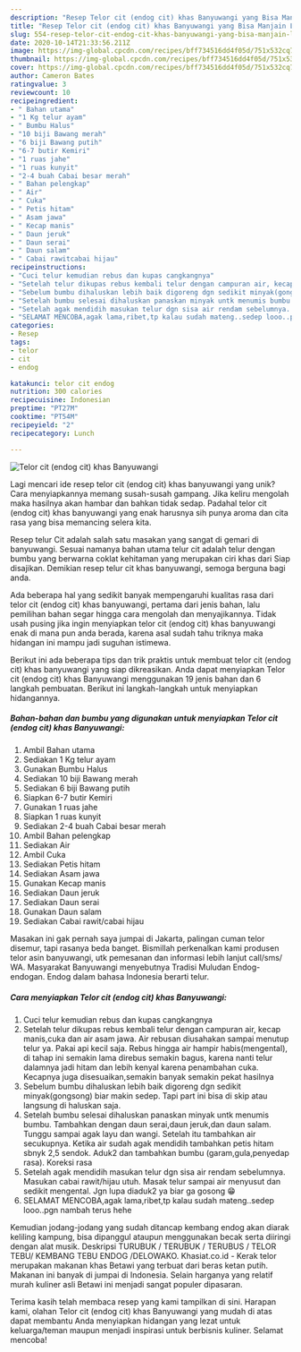 ```yaml
---
description: "Resep Telor cit (endog cit) khas Banyuwangi yang Bisa Manjain Lidah"
title: "Resep Telor cit (endog cit) khas Banyuwangi yang Bisa Manjain Lidah"
slug: 554-resep-telor-cit-endog-cit-khas-banyuwangi-yang-bisa-manjain-lidah
date: 2020-10-14T21:33:56.211Z
image: https://img-global.cpcdn.com/recipes/bff734516dd4f05d/751x532cq70/telor-cit-endog-cit-khas-banyuwangi-foto-resep-utama.jpg
thumbnail: https://img-global.cpcdn.com/recipes/bff734516dd4f05d/751x532cq70/telor-cit-endog-cit-khas-banyuwangi-foto-resep-utama.jpg
cover: https://img-global.cpcdn.com/recipes/bff734516dd4f05d/751x532cq70/telor-cit-endog-cit-khas-banyuwangi-foto-resep-utama.jpg
author: Cameron Bates
ratingvalue: 3
reviewcount: 10
recipeingredient:
- " Bahan utama"
- "1 Kg telur ayam"
- " Bumbu Halus"
- "10 biji Bawang merah"
- "6 biji Bawang putih"
- "6-7 butir Kemiri"
- "1 ruas jahe"
- "1 ruas kunyit"
- "2-4 buah Cabai besar merah"
- " Bahan pelengkap"
- " Air"
- " Cuka"
- " Petis hitam"
- " Asam jawa"
- " Kecap manis"
- " Daun jeruk"
- " Daun serai"
- " Daun salam"
- " Cabai rawitcabai hijau"
recipeinstructions:
- "Cuci telur kemudian rebus dan kupas cangkangnya"
- "Setelah telur dikupas rebus kembali telur dengan campuran air, kecap manis,cuka dan air asam jawa. Air rebusan diusahakan sampai menutup telur ya. Pakai api kecil saja. Rebus hingga air hampir habis(mengental), di tahap ini semakin lama direbus semakin bagus, karena nanti telur dalamnya jadi hitam dan lebih kenyal karena penambahan cuka. Kecapnya juga disesuaikan,semakin banyak semakin pekat hasilnya"
- "Sebelum bumbu dihaluskan lebih baik digoreng dgn sedikit minyak(gongsong) biar makin sedep. Tapi part ini bisa di skip atau langsung di haluskan saja."
- "Setelah bumbu selesai dihaluskan panaskan minyak untk menumis bumbu. Tambahkan dengan daun serai,daun jeruk,dan daun salam. Tunggu sampai agak layu dan wangi. Setelah itu tambahkan air secukupnya. Ketika air sudah agak mendidih tambahkan petis hitam sbnyk 2,5 sendok. Aduk2 dan tambahkan bumbu (garam,gula,penyedap rasa). Koreksi rasa"
- "Setelah agak mendidih masukan telur dgn sisa air rendam sebelumnya. Masukan cabai rawit/hijau utuh. Masak telur sampai air menyusut dan sedikit mengental. Jgn lupa diaduk2 ya biar ga gosong 😁"
- "SELAMAT MENCOBA,agak lama,ribet,tp kalau sudah mateng..sedep looo..pgn nambah terus hehe"
categories:
- Resep
tags:
- telor
- cit
- endog

katakunci: telor cit endog 
nutrition: 300 calories
recipecuisine: Indonesian
preptime: "PT27M"
cooktime: "PT54M"
recipeyield: "2"
recipecategory: Lunch

---
```



![Telor cit (endog cit) khas Banyuwangi](https://img-global.cpcdn.com/recipes/bff734516dd4f05d/751x532cq70/telor-cit-endog-cit-khas-banyuwangi-foto-resep-utama.jpg)

Lagi mencari ide resep telor cit (endog cit) khas banyuwangi yang unik? Cara menyiapkannya memang susah-susah gampang. Jika keliru mengolah maka hasilnya akan hambar dan bahkan tidak sedap. Padahal telor cit (endog cit) khas banyuwangi yang enak harusnya sih punya aroma dan cita rasa yang bisa memancing selera kita.

Resep telur Cit adalah salah satu masakan yang sangat di gemari di banyuwangi. Sesuai namanya bahan utama telur cit adalah telur dengan bumbu yang berwarna coklat kehitaman yang merupakan ciri khas dari Siap disajikan. Demikian resep telur cit khas banyuwangi, semoga berguna bagi anda.

Ada beberapa hal yang sedikit banyak mempengaruhi kualitas rasa dari telor cit (endog cit) khas banyuwangi, pertama dari jenis bahan, lalu pemilihan bahan segar hingga cara mengolah dan menyajikannya. Tidak usah pusing jika ingin menyiapkan telor cit (endog cit) khas banyuwangi enak di mana pun anda berada, karena asal sudah tahu triknya maka hidangan ini mampu jadi suguhan istimewa.


Berikut ini ada beberapa tips dan trik praktis untuk membuat telor cit (endog cit) khas banyuwangi yang siap dikreasikan. Anda dapat menyiapkan Telor cit (endog cit) khas Banyuwangi menggunakan 19 jenis bahan dan 6 langkah pembuatan. Berikut ini langkah-langkah untuk menyiapkan hidangannya.

<!--inarticleads1-->

##### Bahan-bahan dan bumbu yang digunakan untuk menyiapkan Telor cit (endog cit) khas Banyuwangi:

1. Ambil  Bahan utama
1. Sediakan 1 Kg telur ayam
1. Gunakan  Bumbu Halus
1. Sediakan 10 biji Bawang merah
1. Sediakan 6 biji Bawang putih
1. Siapkan 6-7 butir Kemiri
1. Gunakan 1 ruas jahe
1. Siapkan 1 ruas kunyit
1. Sediakan 2-4 buah Cabai besar merah
1. Ambil  Bahan pelengkap
1. Sediakan  Air
1. Ambil  Cuka
1. Sediakan  Petis hitam
1. Sediakan  Asam jawa
1. Gunakan  Kecap manis
1. Sediakan  Daun jeruk
1. Sediakan  Daun serai
1. Gunakan  Daun salam
1. Sediakan  Cabai rawit/cabai hijau


Masakan ini gak pernah saya jumpai di Jakarta, palingan cuman telor disemur, tapi rasanya beda banget. Bismillah perkenalkan kami produsen telor asin banyuwangi, utk pemesanan dan informasi lebih lanjut call/sms/ WA. Masyarakat Banyuwangi menyebutnya Tradisi Muludan Endog-endogan. Endog dalam bahasa Indonesia berarti telur. 

<!--inarticleads2-->

##### Cara menyiapkan Telor cit (endog cit) khas Banyuwangi:

1. Cuci telur kemudian rebus dan kupas cangkangnya
1. Setelah telur dikupas rebus kembali telur dengan campuran air, kecap manis,cuka dan air asam jawa. Air rebusan diusahakan sampai menutup telur ya. Pakai api kecil saja. Rebus hingga air hampir habis(mengental), di tahap ini semakin lama direbus semakin bagus, karena nanti telur dalamnya jadi hitam dan lebih kenyal karena penambahan cuka. Kecapnya juga disesuaikan,semakin banyak semakin pekat hasilnya
1. Sebelum bumbu dihaluskan lebih baik digoreng dgn sedikit minyak(gongsong) biar makin sedep. Tapi part ini bisa di skip atau langsung di haluskan saja.
1. Setelah bumbu selesai dihaluskan panaskan minyak untk menumis bumbu. Tambahkan dengan daun serai,daun jeruk,dan daun salam. Tunggu sampai agak layu dan wangi. Setelah itu tambahkan air secukupnya. Ketika air sudah agak mendidih tambahkan petis hitam sbnyk 2,5 sendok. Aduk2 dan tambahkan bumbu (garam,gula,penyedap rasa). Koreksi rasa
1. Setelah agak mendidih masukan telur dgn sisa air rendam sebelumnya. Masukan cabai rawit/hijau utuh. Masak telur sampai air menyusut dan sedikit mengental. Jgn lupa diaduk2 ya biar ga gosong 😁
1. SELAMAT MENCOBA,agak lama,ribet,tp kalau sudah mateng..sedep looo..pgn nambah terus hehe


Kemudian jodang-jodang yang sudah ditancap kembang endog akan diarak keliling kampung, bisa dipanggul ataupun menggunakan becak serta diiringi dengan alat musik. Deskripsi TURUBUK / TERUBUK / TERUBUS / TELOR TEBU/ KEMBANG TEBU ENDOG /DELOWAKO. Khasiat.co.id - Kerak telor merupakan makanan khas Betawi yang terbuat dari beras ketan putih. Makanan ini banyak di jumpai di Indonesia. Selain harganya yang relatif murah kuliner asli Betawi ini menjadi sangat populer dipasaran. 

Terima kasih telah membaca resep yang kami tampilkan di sini. Harapan kami, olahan Telor cit (endog cit) khas Banyuwangi yang mudah di atas dapat membantu Anda menyiapkan hidangan yang lezat untuk keluarga/teman maupun menjadi inspirasi untuk berbisnis kuliner. Selamat mencoba!
